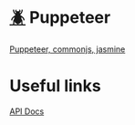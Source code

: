 # [:beetle:](https://github.com/xgirma/e2e_test_recipes) Puppeteer

[Puppeteer, commonjs, jasmine](https://github.com/xgirma/e2e_test_recipes/tree/master/configuration/puppeteer/puppeteer-commonjs-jasmine)

# Useful links

[API Docs](https://github.com/GoogleChrome/puppeteer/blob/master/docs/api.md#browserwaitfortargetpredicate-options)

